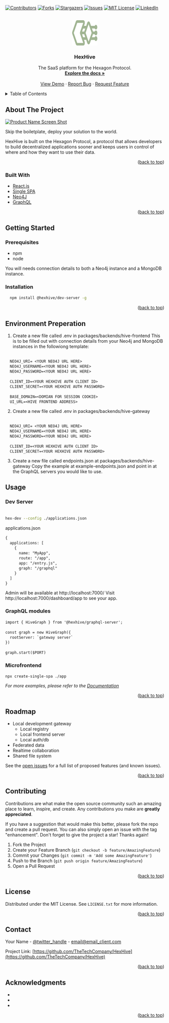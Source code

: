 <div id="top"></div>
<!--
*** Thanks for checking out the Best-README-Template. If you have a suggestion
*** that would make this better, please fork the repo and create a pull request
*** or simply open an issue with the tag "enhancement".
*** Don't forget to give the project a star!
*** Thanks again! Now go create something AMAZING! :D
-->

<!-- PROJECT SHIELDS -->
<!--
*** I'm using markdown "reference style" links for readability.
*** Reference links are enclosed in brackets [ ] instead of parentheses ( ).
*** See the bottom of this document for the declaration of the reference variables
*** for contributors-url, forks-url, etc. This is an optional, concise syntax you may use.
*** https://www.markdownguide.org/basic-syntax/#reference-style-links
-->

[![Contributors][contributors-shield]][contributors-url]
[![Forks][forks-shield]][forks-url]
[![Stargazers][stars-shield]][stars-url]
[![Issues][issues-shield]][issues-url]
[![MIT License][license-shield]][license-url]
[![LinkedIn][linkedin-shield]][linkedin-url]

<!-- PROJECT LOGO -->
<br />
<div align="center">
  <a href="https://github.com/TheTechCompany/HexHive">
    <img src="images/HX2.1.svg" alt="Logo" width="80" height="80">
  </a>

<h3 align="center">HexHive</h3>

  <p align="center">
    The SaaS platform for the Hexagon Protocol.
    <br />
    <a href="https://docs.hexhive.io"><strong>Explore the docs »</strong></a>
    <br />
    <br />
    <a href="https://github.com/TheTechCompany/HexHive">View Demo</a>
    ·
    <a href="https://github.com/TheTechCompany/HexHive/issues">Report Bug</a>
    ·
    <a href="https://github.com/TheTechCompany/HexHive/issues">Request Feature</a>
  </p>
</div>

<!-- TABLE OF CONTENTS -->
<details>
  <summary>Table of Contents</summary>
  <ol>
    <li>
      <a href="#about-the-project">About The Project</a>
      <ul>
        <li><a href="#built-with">Built With</a></li>
      </ul>
    </li>
    <li>
      <a href="#getting-started">Getting Started</a>
      <ul>
        <li><a href="#prerequisites">Prerequisites</a></li>
        <li><a href="#installation">Installation</a></li>
      </ul>
    </li>
    <li><a href="#usage">Usage</a></li>
    <li><a href="#roadmap">Roadmap</a></li>
    <li><a href="#contributing">Contributing</a></li>
    <li><a href="#license">License</a></li>
    <li><a href="#contact">Contact</a></li>
    <li><a href="#acknowledgments">Acknowledgments</a></li>
  </ol>
</details>

<!-- ABOUT THE PROJECT -->

## About The Project

[![Product Name Screen Shot][product-screenshot]](https://example.com)

Skip the boiletplate, deploy your solution to the world.

HexHive is built on the Hexagon Protocol, a protocol that allows developers to build decentralized applications sooner and keeps users in control of where and how they want to use their data.

<p align="right">(<a href="#top">back to top</a>)</p>

### Built With

- [React.js](https://reactjs.org/)
- [Single SPA](https://single-spa.js.org/)
- [Neo4J](https://neo4j.com/)
- [GraphQL](https://graphql.org/)

<p align="right">(<a href="#top">back to top</a>)</p>

<!-- GETTING STARTED -->

## Getting Started

### Prerequisites

- npm
- node

You will needs connection details to both a Neo4j instance and a MongoDB instance.

### Installation

```sh
  npm install @hexhive/dev-server -g
```

   <p align="right">(<a href="#top">back to top</a>)</p>

## Environment Preperation

1. Create a new file called .env in packages/backends/hive-frontend
   This is to be filled out with connection details from your Neo4j and MongoDB instances in the followiong template:

```MONGO_URL=<YOUR MONGO URL HERE (REMEBER TO REPLACE THE <password> appropriately)>

  NEO4J_URI= <YOUR NEO4J URL HERE>
  NEO4J_USERNAME=<YOUR NEO4J URL HERE>
  NEO4J_PASSWORD=<YOUR NEO4J URL HERE>

  CLIENT_ID=<YOUR HEXHIVE AUTH CLIENT ID>
  CLIENT_SECRET=<YOUR HEXHIVE AUTH PASSWORD>

  BASE_DOMAIN=<DOMIAN FOR SESSION COOKIE>
  UI_URL=<HIVE FRONTEND ADDRESS>
```

2. Create a new file called .env in packages/backends/hive-gateway

```MONGO_URL=<YOUR MONGO URL HERE (REMEBER TO REPLACE THE <password> appropriately)>

  NEO4J_URI= <YOUR NEO4J URL HERE>
  NEO4J_USERNAME=<YOUR NEO4J URL HERE>
  NEO4J_PASSWORD=<YOUR NEO4J URL HERE>

  CLIENT_ID=<YOUR HEXHIVE AUTH CLIENT ID>
  CLIENT_SECRET=<YOUR HEXHIVE AUTH PASSWORD>
```

3. Create a new file called endpoints.json at packages/backends/hive-gateway
   Copy the example at example-endpoints.json and point in at the GraphQL servers you would like to use.

<!-- USAGE EXAMPLES -->

## Usage

### Dev Server
```sh

hex-dev --config ./applications.json
```

applications.json
```
{
  applications: [
    {
      name: "MyApp",
      route: "/app",
      app: "/entry.js",
      graph: "/graphql"
    }
  ]  
}
```

Admin will be available at http://localhost:7000/
Visit http://localhost:7000/dashboard/app to see your app.

### GraphQL modules

```
import { HiveGraph } from '@hexhive/graphql-server';

const graph = new HiveGraph({
  rootServer: `gateway server`
})

graph.start($PORT)
```

### Microfrontend

```
npx create-single-spa ./app
```

_For more examples, please refer to the [Documentation](https://docs.hexhive.io)_

<p align="right">(<a href="#top">back to top</a>)</p>

<!-- ROADMAP -->

## Roadmap

- Local development gateway
  - Local registry
  - Local frontend server
  - Local auth/db
- Federated data
- Realtime collaboration
- Shared file system

See the [open issues](https://github.com/TheTechCompany/HexHive/issues) for a full list of proposed features (and known issues).

<p align="right">(<a href="#top">back to top</a>)</p>

<!-- CONTRIBUTING -->

## Contributing

Contributions are what make the open source community such an amazing place to learn, inspire, and create. Any contributions you make are **greatly appreciated**.

If you have a suggestion that would make this better, please fork the repo and create a pull request. You can also simply open an issue with the tag "enhancement".
Don't forget to give the project a star! Thanks again!

1. Fork the Project
2. Create your Feature Branch (`git checkout -b feature/AmazingFeature`)
3. Commit your Changes (`git commit -m 'Add some AmazingFeature'`)
4. Push to the Branch (`git push origin feature/AmazingFeature`)
5. Open a Pull Request

<p align="right">(<a href="#top">back to top</a>)</p>

<!-- LICENSE -->

## License

Distributed under the MIT License. See `LICENSE.txt` for more information.

<p align="right">(<a href="#top">back to top</a>)</p>

<!-- CONTACT -->

## Contact

Your Name - [@twitter_handle](https://twitter.com/twitter_handle) - email@email_client.com

Project Link: [https://github.com/TheTechCompany/HexHive](https://github.com/TheTechCompany/HexHive)

<p align="right">(<a href="#top">back to top</a>)</p>

<!-- ACKNOWLEDGMENTS -->

## Acknowledgments

- []()
- []()
- []()

<p align="right">(<a href="#top">back to top</a>)</p>

<!-- MARKDOWN LINKS & IMAGES -->
<!-- https://www.markdownguide.org/basic-syntax/#reference-style-links -->

[contributors-shield]: https://img.shields.io/github/contributors/TheTechCompany/HexHive.svg?style=for-the-badge
[contributors-url]: https://github.com/TheTechCompany/HexHive/graphs/contributors
[forks-shield]: https://img.shields.io/github/forks/TheTechCompany/HexHive.svg?style=for-the-badge
[forks-url]: https://github.com/TheTechCompany/HexHive/network/members
[stars-shield]: https://img.shields.io/github/stars/TheTechCompany/HexHive.svg?style=for-the-badge
[stars-url]: https://github.com/TheTechCompany/HexHive/stargazers
[issues-shield]: https://img.shields.io/github/issues/TheTechCompany/HexHive.svg?style=for-the-badge
[issues-url]: https://github.com/TheTechCompany/HexHive/issues
[license-shield]: https://img.shields.io/github/license/TheTechCompany/HexHive.svg?style=for-the-badge
[license-url]: https://github.com/TheTechCompany/HexHive/blob/master/LICENSE.txt
[linkedin-shield]: https://img.shields.io/badge/-LinkedIn-black.svg?style=for-the-badge&logo=linkedin&colorB=555
[linkedin-url]: https://linkedin.com/in/linkedin_username
[product-screenshot]: images/screenshot.png
